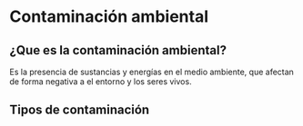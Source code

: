# Contaminación ambiental

## ¿Que es la contaminación ambiental?

Es la presencia de sustancias y energías en el medio ambiente, que afectan de forma negativa a  el entorno y los seres vivos.

## Tipos de contaminación 

